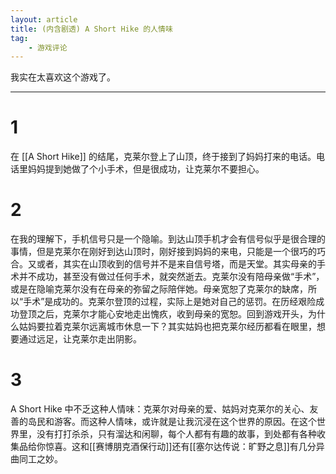 ```yaml
---
layout: article
title: (内含剧透) A Short Hike 的人情味
tag:
    - 游戏评论
---
```


我实在太喜欢这个游戏了。

<!--more-->

---


# 1
在 [[A Short Hike]] 的结尾，克莱尔登上了山顶，终于接到了妈妈打来的电话。电话里妈妈提到她做了个小手术，但是很成功，让克莱尔不要担心。

# 2
在我的理解下，手机信号只是一个隐喻。到达山顶手机才会有信号似乎是很合理的事情，但是克莱尔在刚好到达山顶时，刚好接到妈妈的来电，只能是一个很巧的巧合。又或者，其实在山顶收到的信号并不是来自信号塔，而是天堂。其实母亲的手术并不成功，甚至没有做过任何手术，就突然逝去。克莱尔没有陪母亲做“手术”，或是在隐喻克莱尔没有在母亲的弥留之际陪伴她。母亲宽恕了克莱尔的缺席，所以“手术”是成功的。克莱尔登顶的过程，实际上是她对自己的惩罚。在历经艰险成功登顶之后，克莱尔才能心安地走出愧疚，收到母亲的宽恕。回到游戏开头，为什么姑妈要拉着克莱尔远离城市休息一下？其实姑妈也把克莱尔经历都看在眼里，想要通过远足，让克莱尔走出阴影。

# 3
A Short Hike 中不乏这种人情味：克莱尔对母亲的爱、姑妈对克莱尔的关心、友善的岛民和游客。而这种人情味，或许就是让我沉浸在这个世界的原因。在这个世界里，没有打打杀杀，只有溜达和闲聊，每个人都有有趣的故事，到处都有各种收集品给你惊喜。这和[[赛博朋克酒保行动]]还有[[塞尔达传说：旷野之息]]有几分异曲同工之妙。
